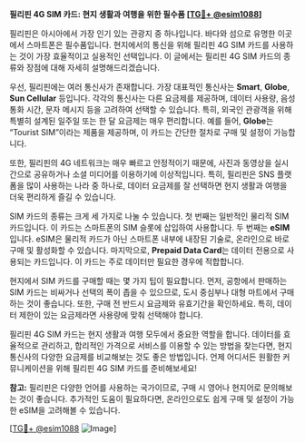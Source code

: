 **필리핀 4G SIM 카드: 현지 생활과 여행을 위한 필수품 [[TG💪+ @esim1088](https://t.me/s/esim1088)]**

필리핀은 아시아에서 가장 인기 있는 관광지 중 하나입니다. 바다와 섬으로 유명한 이곳에서 스마트폰은 필수품입니다. 현지에서의 통신을 위해 필리핀 4G SIM 카드를 사용하는 것이 가장 효율적이고 실용적인 선택입니다. 이 글에서는 필리핀 4G SIM 카드의 종류와 장점에 대해 자세히 설명해드리겠습니다.

우선, 필리핀에는 여러 통신사가 존재합니다. 가장 대표적인 통신사는 **Smart**, **Globe**, **Sun Cellular** 등입니다. 각각의 통신사는 다른 요금제를 제공하며, 데이터 사용량, 음성 통화 시간, 문자 메시지 등을 고려하여 선택할 수 있습니다. 특히, 외국인 관광객을 위해 특별히 설계된 일주일 또는 한 달 요금제는 매우 편리합니다. 예를 들어, **Globe**는 “Tourist SIM”이라는 제품을 제공하며, 이 카드는 간단한 절차로 구매 및 설정이 가능합니다.

또한, 필리핀의 4G 네트워크는 매우 빠르고 안정적이기 때문에, 사진과 동영상을 실시간으로 공유하거나 소셜 미디어를 이용하기에 이상적입니다. 특히, 필리핀은 SNS 플랫폼을 많이 사용하는 나라 중 하나로, 데이터 요금제를 잘 선택하면 현지 생활과 여행을 더욱 편리하게 즐길 수 있습니다.

SIM 카드의 종류는 크게 세 가지로 나눌 수 있습니다. 첫 번째는 일반적인 물리적 SIM 카드입니다. 이 카드는 스마트폰의 SIM 슬롯에 삽입하여 사용합니다. 두 번째는 **eSIM**입니다. eSIM은 물리적 카드가 아닌 스마트폰 내부에 내장된 기술로, 온라인으로 바로 구매 및 활성화할 수 있습니다. 마지막으로, **Prepaid Data Card**는 데이터 전용으로 사용되는 카드입니다. 이 카드는 주로 데이터만 필요한 경우에 적합합니다.

현지에서 SIM 카드를 구매할 때는 몇 가지 팁이 필요합니다. 먼저, 공항에서 판매하는 SIM 카드는 비싸거나 선택의 폭이 좁을 수 있으므로, 도시 중심부나 대형 마트에서 구매하는 것이 좋습니다. 또한, 구매 전 반드시 요금제와 유효기간을 확인하세요. 특히, 데이터 제한이 있는 요금제라면 사용량에 맞춰 선택해야 합니다.

필리핀 4G SIM 카드는 현지 생활과 여행 모두에서 중요한 역할을 합니다. 데이터를 효율적으로 관리하고, 합리적인 가격으로 서비스를 이용할 수 있는 방법을 찾는다면, 현지 통신사의 다양한 요금제를 비교해보는 것도 좋은 방법입니다. 언제 어디서든 원활한 커뮤니케이션을 위해 필리핀 4G SIM 카드를 준비해보세요!

**참고:** 필리핀은 다양한 언어를 사용하는 국가이므로, 구매 시 영어나 현지어로 문의해보는 것이 좋습니다. 추가적인 도움이 필요하다면, 온라인으로도 쉽게 구매 및 설정이 가능한 eSIM을 고려해볼 수 있습니다.

[[TG💪+ @esim1088](https://t.me/s/esim1088) ![Image](https://i.postimg.cc/Y0z9fWf4/image.png)]